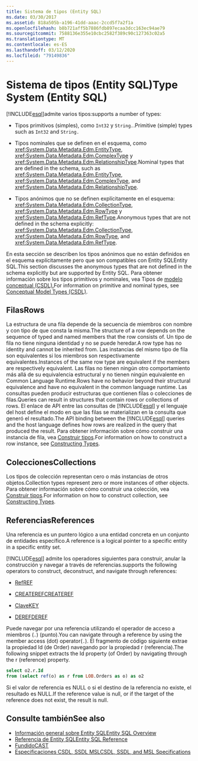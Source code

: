 ```yaml
---
title: Sistema de tipos (Entity SQL)
ms.date: 03/30/2017
ms.assetid: 818a505b-a196-41dd-aaac-2ccd5f7a2f1a
ms.openlocfilehash: b8b721aff5b7886fdb897ecaa3dcc163ec94ae79
ms.sourcegitcommit: 7588136e355e10cbc2582f389c90c127363c02a5
ms.translationtype: MT
ms.contentlocale: es-ES
ms.lasthandoff: 03/12/2020
ms.locfileid: "79149836"
---
```

# <a name="type-system-entity-sql"></a><span data-ttu-id="5d77b-102">Sistema de tipos (Entity SQL)</span><span class="sxs-lookup"><span data-stu-id="5d77b-102">Type System (Entity SQL)</span></span>
[!INCLUDE[esql](../../../../../../includes/esql-md.md)]<span data-ttu-id="5d77b-103">admite varios tipos:</span><span class="sxs-lookup"><span data-stu-id="5d77b-103">supports a number of types:</span></span>  
  
- <span data-ttu-id="5d77b-104">Tipos primitivos (simples), como `Int32` y `String.`.</span><span class="sxs-lookup"><span data-stu-id="5d77b-104">Primitive (simple) types such as `Int32` and `String.`</span></span>  
  
- <span data-ttu-id="5d77b-105">Tipos nominales que se definen en el esquema, como <xref:System.Data.Metadata.Edm.EntityType>, <xref:System.Data.Metadata.Edm.ComplexType> y <xref:System.Data.Metadata.Edm.RelationshipType>.</span><span class="sxs-lookup"><span data-stu-id="5d77b-105">Nominal types that are defined in the schema, such as <xref:System.Data.Metadata.Edm.EntityType>, <xref:System.Data.Metadata.Edm.ComplexType>, and <xref:System.Data.Metadata.Edm.RelationshipType>.</span></span>  
  
- <span data-ttu-id="5d77b-106">Tipos anónimos que no se definen explícitamente en el esquema: <xref:System.Data.Metadata.Edm.CollectionType>, <xref:System.Data.Metadata.Edm.RowType> y <xref:System.Data.Metadata.Edm.RefType>.</span><span class="sxs-lookup"><span data-stu-id="5d77b-106">Anonymous types that are not defined in the schema explicitly: <xref:System.Data.Metadata.Edm.CollectionType>, <xref:System.Data.Metadata.Edm.RowType>, and <xref:System.Data.Metadata.Edm.RefType>.</span></span>  
  
 <span data-ttu-id="5d77b-107">En esta sección se describen los tipos anónimos que no están definidos en el esquema explícitamente pero que son compatibles con Entity SQLEntity SQL.</span><span class="sxs-lookup"><span data-stu-id="5d77b-107">This section discusses the anonymous types that are not defined in the schema explicitly but are supported by Entity SQL.</span></span> <span data-ttu-id="5d77b-108">Para obtener información sobre los tipos primitivos y nominales, vea Tipos de [modelo conceptual (CSDL).](/ef/ef6/modeling/designer/advanced/edmx/csdl-spec#conceptual-model-types-csdl)</span><span class="sxs-lookup"><span data-stu-id="5d77b-108">For information on primitive and nominal types, see [Conceptual Model Types (CSDL)](/ef/ef6/modeling/designer/advanced/edmx/csdl-spec#conceptual-model-types-csdl).</span></span>  
  
## <a name="rows"></a><span data-ttu-id="5d77b-109">Filas</span><span class="sxs-lookup"><span data-stu-id="5d77b-109">Rows</span></span>  
 <span data-ttu-id="5d77b-110">La estructura de una fila depende de la secuencia de miembros con nombre y con tipo de que consta la misma.</span><span class="sxs-lookup"><span data-stu-id="5d77b-110">The structure of a row depends on the sequence of typed and named members that the row consists of.</span></span> <span data-ttu-id="5d77b-111">Un tipo de fila no tiene ninguna identidad y no se puede heredar.</span><span class="sxs-lookup"><span data-stu-id="5d77b-111">A row type has no identity and cannot be inherited from.</span></span> <span data-ttu-id="5d77b-112">Las instancias del mismo tipo de fila son equivalentes si los miembros son respectivamente equivalentes.</span><span class="sxs-lookup"><span data-stu-id="5d77b-112">Instances of the same row type are equivalent if the members are respectively equivalent.</span></span> <span data-ttu-id="5d77b-113">Las filas no tienen ningún otro comportamiento más allá de su equivalencia estructural y no tienen ningún equivalente en Common Language Runtime.</span><span class="sxs-lookup"><span data-stu-id="5d77b-113">Rows have no behavior beyond their structural equivalence and have no equivalent in the common language runtime.</span></span> <span data-ttu-id="5d77b-114">Las consultas pueden producir estructuras que contienen filas o colecciones de filas.</span><span class="sxs-lookup"><span data-stu-id="5d77b-114">Queries can result in structures that contain rows or collections of rows.</span></span> <span data-ttu-id="5d77b-115">El enlace de API entre las consultas de [!INCLUDE[esql](../../../../../../includes/esql-md.md)] y el lenguaje del host define el modo en que las filas se materializan en la consulta que generó el resultado.</span><span class="sxs-lookup"><span data-stu-id="5d77b-115">The API binding between the [!INCLUDE[esql](../../../../../../includes/esql-md.md)] queries and the host language defines how rows are realized in the query that produced the result.</span></span> <span data-ttu-id="5d77b-116">Para obtener información sobre cómo construir una instancia de fila, vea [Construir tipos](constructing-types-entity-sql.md).</span><span class="sxs-lookup"><span data-stu-id="5d77b-116">For information on how to construct a row instance, see [Constructing Types](constructing-types-entity-sql.md).</span></span>  
  
## <a name="collections"></a><span data-ttu-id="5d77b-117">Colecciones</span><span class="sxs-lookup"><span data-stu-id="5d77b-117">Collections</span></span>  
 <span data-ttu-id="5d77b-118">Los tipos de colección representan cero o más instancias de otros objetos.</span><span class="sxs-lookup"><span data-stu-id="5d77b-118">Collection types represent zero or more instances of other objects.</span></span> <span data-ttu-id="5d77b-119">Para obtener información sobre cómo construir una colección, vea [Construir tipos](constructing-types-entity-sql.md).</span><span class="sxs-lookup"><span data-stu-id="5d77b-119">For information on how to construct collection, see [Constructing Types](constructing-types-entity-sql.md).</span></span>  
  
## <a name="references"></a><span data-ttu-id="5d77b-120">Referencias</span><span class="sxs-lookup"><span data-stu-id="5d77b-120">References</span></span>  
 <span data-ttu-id="5d77b-121">Una referencia es un puntero lógico a una entidad concreta en un conjunto de entidades específico.</span><span class="sxs-lookup"><span data-stu-id="5d77b-121">A reference is a logical pointer to a specific entity in a specific entity set.</span></span>  
  
 [!INCLUDE[esql](../../../../../../includes/esql-md.md)] <span data-ttu-id="5d77b-122">admite los operadores siguientes para construir, anular la construcción y navegar a través de referencias.</span><span class="sxs-lookup"><span data-stu-id="5d77b-122">supports the following operators to construct, deconstruct, and navigate through references:</span></span>  
  
- [<span data-ttu-id="5d77b-123">Ref</span><span class="sxs-lookup"><span data-stu-id="5d77b-123">REF</span></span>](ref-entity-sql.md)  
  
- [<span data-ttu-id="5d77b-124">CREATEREF</span><span class="sxs-lookup"><span data-stu-id="5d77b-124">CREATEREF</span></span>](createref-entity-sql.md)  
  
- [<span data-ttu-id="5d77b-125">Clave</span><span class="sxs-lookup"><span data-stu-id="5d77b-125">KEY</span></span>](key-entity-sql.md)  
  
- [<span data-ttu-id="5d77b-126">DEREF</span><span class="sxs-lookup"><span data-stu-id="5d77b-126">DEREF</span></span>](deref-entity-sql.md)  
  
 <span data-ttu-id="5d77b-127">Puede navegar por una referencia utilizando el operador de acceso a miembros (`.`) (punto).</span><span class="sxs-lookup"><span data-stu-id="5d77b-127">You can navigate through a reference by using the member access (dot) operator(`.`).</span></span> <span data-ttu-id="5d77b-128">El fragmento de código siguiente extrae la propiedad Id (de Order) navegando por la propiedad r (referencia).</span><span class="sxs-lookup"><span data-stu-id="5d77b-128">The following snippet extracts the Id property (of Order) by navigating through the r (reference) property.</span></span>  
  
```sql  
select o2.r.Id
from (select ref(o) as r from LOB.Orders as o) as o2
```  
  
 <span data-ttu-id="5d77b-129">Si el valor de referencia es NULL o si el destino de la referencia no existe, el resultado es NULL.</span><span class="sxs-lookup"><span data-stu-id="5d77b-129">If the reference value is null, or if the target of the reference does not exist, the result is null.</span></span>  
  
## <a name="see-also"></a><span data-ttu-id="5d77b-130">Consulte también</span><span class="sxs-lookup"><span data-stu-id="5d77b-130">See also</span></span>

- [<span data-ttu-id="5d77b-131">Información general sobre Entity SQL</span><span class="sxs-lookup"><span data-stu-id="5d77b-131">Entity SQL Overview</span></span>](entity-sql-overview.md)
- [<span data-ttu-id="5d77b-132">Referencia de Entity SQL</span><span class="sxs-lookup"><span data-stu-id="5d77b-132">Entity SQL Reference</span></span>](entity-sql-reference.md)
- [<span data-ttu-id="5d77b-133">Fundido</span><span class="sxs-lookup"><span data-stu-id="5d77b-133">CAST</span></span>](cast-entity-sql.md)
- [<span data-ttu-id="5d77b-134">Especificaciones CSDL, SSDL MSL</span><span class="sxs-lookup"><span data-stu-id="5d77b-134">CSDL, SSDL, and MSL Specifications</span></span>](/ef/ef6/modeling/designer/advanced/edmx/csdl-spec)

